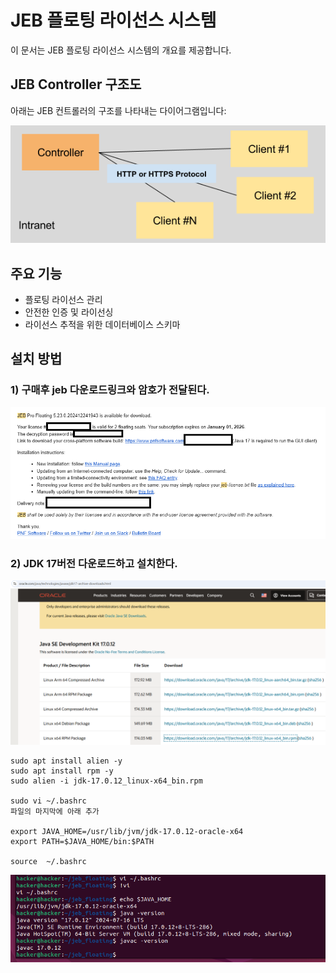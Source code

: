 # JEB 플로팅 라이선스 시스템

이 문서는 JEB 플로팅 라이선스 시스템의 개요를 제공합니다.

## JEB Controller 구조도

아래는 JEB 컨트롤러의 구조를 나타내는 다이어그램입니다:

![jeb controller 구조도](./jeb-controller-diagram.png)

## 주요 기능

- 플로팅 라이선스 관리
- 안전한 인증 및 라이선싱
- 라이선스 추적을 위한 데이터베이스 스키마

## 설치 방법

### 1) 구매후 jeb 다운로드링크와 암호가 전달된다.
![jeb 링크](./download.PNG)

### 2) JDK 17버전 다운로드하고 설치한다.

![jdk 17 설치](./0.3%20자바설치및%20환경변수%20설정.PNG)



```
sudo apt install alien -y
sudo apt install rpm -y
sudo alien -i jdk-17.0.12_linux-x64_bin.rpm

sudo vi ~/.bashrc
파일의 마지막에 아래 추가

export JAVA_HOME=/usr/lib/jvm/jdk-17.0.12-oracle-x64
export PATH=$JAVA_HOME/bin:$PATH

source  ~/.bashrc
```

![5.7 JEB 클라이언트 설치하기](./버전확인.PNG)




